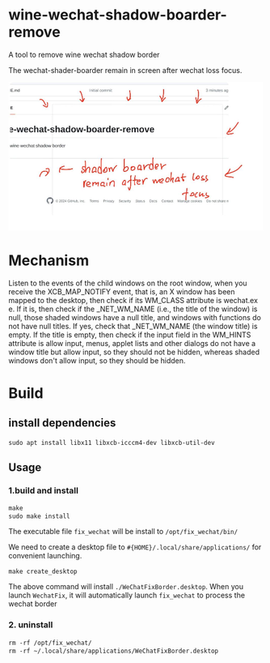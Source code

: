 # wine-wechat-shadow-boarder-remove
A tool to remove wine wechat shadow border

 
The wechat-shader-boarder remain in screen after wechat loss focus.

![](./resource/image-20240307121638804.jpg)

# Mechanism
Listen to the events of the child windows on the root window, when you receive the XCB_MAP_NOTIFY event, that is, an X window has been mapped to the desktop, then check if its WM_CLASS attribute is wechat.ex e. If it is, then check if the _NET_WM_NAME (i.e., the title of the window) is null, those shaded windows have a null title, and windows with functions do not have null titles. If yes, check that _NET_WM_NAME (the window title) is empty. If the title is empty, then check if the input field in the WM_HINTS attribute is allow input, menus, applet lists and other dialogs do not have a window title but allow input, so they should not be hidden, whereas shaded windows don't allow input, so they should be hidden.

# Build

## install dependencies

```shell
sudo apt install libx11 libxcb-icccm4-dev libxcb-util-dev
```

## Usage

### 1.build and install
```shell
make
sudo make install
```
The executable file `fix_wechat` will be install to `/opt/fix_wechat/bin/`

We need to create a desktop file to `#{HOME}/.local/share/applications/` for convenient launching.
```shell
make create_desktop
```
The above command will install `./WeChatFixBorder.desktop`.
When you launch  `WechatFix`, it will automatically launch `fix_wechat` to  process the wechat border

### 2. uninstall

```shell
rm -rf /opt/fix_wechat/
rm -rf ~/.local/share/applications/WeChatFixBorder.desktop
```
